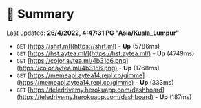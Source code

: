 # 📖 Summary
Last updated: **26/4/2022, 4:47:31 PG "Asia/Kuala_Lumpur"**

- `GET` [https://shrt.ml](https://shrt.ml) - **Up** (5786ms)
- `GET` [https://hst.aytea.ml/](https://hst.aytea.ml/) - **Up** (4749ms)
- `GET` [https://color.aytea.ml/4b31d6.png](https://color.aytea.ml/4b31d6.png) - **Up** (1768ms)
- `GET` [https://memeapi.aytea14.repl.co/gimme](https://memeapi.aytea14.repl.co/gimme) - **Up** (333ms)
- `GET` [https://teledrivemy.herokuapp.com/dashboard](https://teledrivemy.herokuapp.com/dashboard) - **Up** (187ms)
